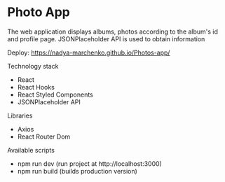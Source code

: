 # Photo App

The web application displays albums, photos according to the album's id and profile page. JSONPlaceholder API is used to obtain information

Deploy: https://nadya-marchenko.github.io/Photos-app/

Technology stack
- React
- React Hooks
- React Styled Components
- JSONPlaceholder API

Libraries
- Axios
- React Router Dom

Available scripts
- npm run dev (run project at http://localhost:3000)
- npm run build (builds production version)